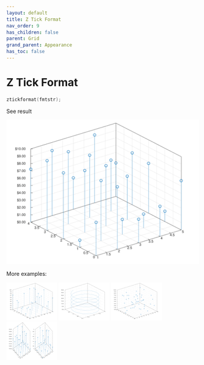 ```yaml
---
layout: default
title: Z Tick Format
nav_order: 9
has_children: false
parent: Grid
grand_parent: Appearance
has_toc: false
---
```

# Z Tick Format

```cpp
ztickformat(fmtstr);
```


See result

[![example_ztickformat_1](ztickformat/ztickformat_1.svg)](https://github.com/alandefreitas/matplotplusplus/blob/master/examples/appearance/grid/ztickformat/ztickformat_1.cpp)

More examples:
    
[![example_ztickformat_2](ztickformat/ztickformat_2_thumb.png)](https://github.com/alandefreitas/matplotplusplus/blob/master/examples/appearance/grid/ztickformat/ztickformat_2.cpp)  [![example_ztickformat_3](ztickformat/ztickformat_3_thumb.png)](https://github.com/alandefreitas/matplotplusplus/blob/master/examples/appearance/grid/ztickformat/ztickformat_3.cpp)  [![example_ztickformat_4](ztickformat/ztickformat_4_thumb.png)](https://github.com/alandefreitas/matplotplusplus/blob/master/examples/appearance/grid/ztickformat/ztickformat_4.cpp)  [![example_ztickformat_5](ztickformat/ztickformat_5_thumb.png)](https://github.com/alandefreitas/matplotplusplus/blob/master/examples/appearance/grid/ztickformat/ztickformat_5.cpp)

  



<!-- Generated with mdsplit: https://github.com/alandefreitas/mdsplit -->
